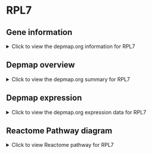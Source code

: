 <h1>RPL7</h1>

<h2>Gene information</h2>
<details>
  <summary>Click to view the depmap.org information for RPL7</summary>
  <iframe src="https://depmap.org/portal/gene/RPL7?tab=about" style="border:none;width:100%;height:800px"></iframe>
</details>

<h2>Depmap overview</h2>
<details>
  <summary>Click to view the depmap.org summary for RPL7</summary>
  <iframe src="https://depmap.org/portal/gene/RPL7?tab=overview" style="border:none;width:100%;height:800px"></iframe>
</details>

<h2>Depmap expression</h2>
<details>
  <summary>Click to view the depmap.org expression data for RPL7</summary>
  <iframe src="https://depmap.org/portal/gene/RPL7?tab=characterization" style="border:none;width:100%;height:800px"></iframe>
</details>



<h2>Reactome Pathway diagram</h2>
<details>
  <summary>Click to view Reactome pathway for RPL7</summary>
  <p>Nonsense Mediated Decay (NMD) enhanced by the Exon Junction Complex (EJC)</p>
  <iframe src="https://reactome.org/PathwayBrowser/#/R-HSA-975957" style="border:none;width:100%;height:800px"></iframe>
</details>



